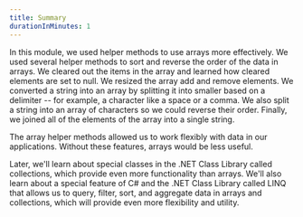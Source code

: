 ```yaml
---
title: Summary
durationInMinutes: 1
---
```


In this module, we used helper methods to use arrays more effectively. We used several helper methods to sort and reverse the order of the data in arrays. We cleared out the items in the array and learned how cleared elements are set to null. We resized the array add and remove elements. We converted a string into an array by splitting it into smaller based on a delimiter -- for example, a character like a space or a comma. We also split a string into an array of characters so we could reverse their order. Finally, we joined all of the elements of the array into a single string.

The array helper methods allowed us to work flexibly with data in our applications. Without these features, arrays would be less useful.

Later, we'll learn about special classes in the .NET Class Library called collections, which provide even more functionality than arrays. We'll also learn about a special feature of C# and the .NET Class Library called LINQ that allows us to query, filter, sort, and aggregate data in arrays and collections, which will provide even more flexibility and utility.
